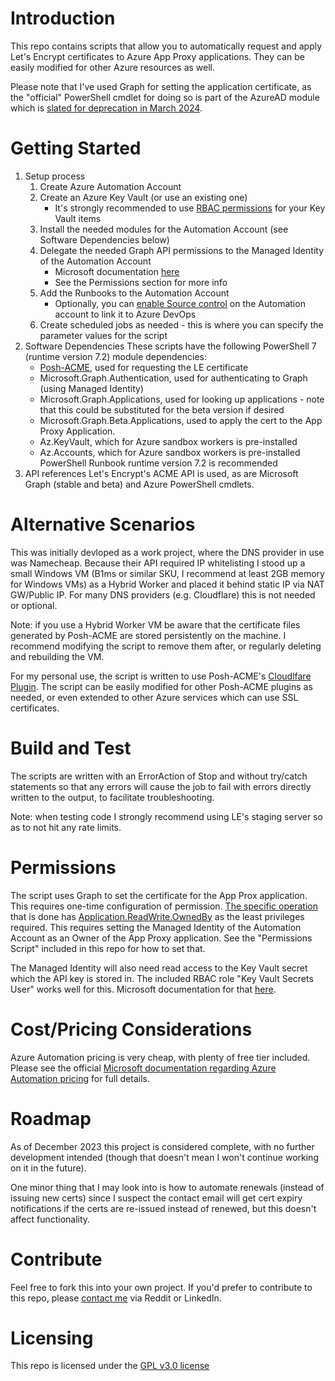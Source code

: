 # Introduction 
This repo contains scripts that allow you to automatically request and apply Let's Encrypt certificates to Azure App Proxy applications. They can be easily modified for other Azure resources as well.

Please note that I've used Graph for setting the application certificate, as the "official" PowerShell cmdlet for doing so is part of the AzureAD module which is [slated for deprecation in March 2024](https://techcommunity.microsoft.com/t5/microsoft-entra-blog/important-azure-ad-graph-retirement-and-powershell-module/ba-p/3848270).


# Getting Started
1.	Setup process
    1. Create Azure Automation Account
    2. Create an Azure Key Vault (or use an existing one)
        - It's strongly recommended to use [RBAC permissions](https://learn.microsoft.com/en-us/azure/key-vault/general/rbac-guide?tabs=azure-cli) for your Key Vault items
    3. Install the needed modules for the Automation Account (see Software Dependencies below)
    4. Delegate the needed Graph API permissions to the Managed Identity of the Automation Account
        - Microsoft documentation [here](https://techcommunity.microsoft.com/t5/azure-integration-services-blog/grant-graph-api-permission-to-managed-identity-object/ba-p/2792127)
        - See the Permissions section for more info
    5. Add the Runbooks to the Automation Account
        - Optionally, you can [enable Source control](https://learn.microsoft.com/en-us/azure/automation/source-control-integration) on the Automation account to link it to Azure DevOps
    6. Create scheduled jobs as needed - this is where you can specify the parameter values for the script
2.	Software Dependencies
    These scripts have the following PowerShell 7 (runtime version 7.2) module dependencies:
    - [Posh-ACME](https://poshac.me/docs/v4/), used for requesting the LE certificate
    - Microsoft.Graph.Authentication, used for authenticating to Graph (using Managed Identity)
    - Microsoft.Graph.Applications, used for looking up applications - note that this could be substituted for the beta version if desired
    - Microsoft.Graph.Beta.Applications, used to apply the cert to the App Proxy Application.
    - Az.KeyVault, which for Azure sandbox workers is pre-installed
    - Az.Accounts, which for Azure sandbox workers is pre-installed
    PowerShell Runbook runtime version 7.2 is recommended
3.	API references
    Let's Encrypt's ACME API is used, as are Microsoft Graph (stable and beta) and Azure PowerShell cmdlets.

# Alternative Scenarios
This was initially devloped as a work project, where the DNS provider in use was Namecheap. Because their API required IP whitelisting I stood up a small Windows VM (B1ms or similar SKU, I recommend at least 2GB memory for Windows VMs) as a Hybrid Worker and placed it behind static IP via NAT GW/Public IP. For many DNS providers (e.g. Cloudflare) this is not needed or optional. 

Note: if you use a Hybrid Worker VM be aware that the certificate files generated by Posh-ACME are stored persistently on the machine. I recommend modifying the script to remove them after, or regularly deleting and rebuilding the VM.

For my personal use, the script is written to use Posh-ACME's [Cloudlfare Plugin](https://poshac.me/docs/v4/Plugins/Cloudflare/#global-api-key_1). The script can be easily modified for other Posh-ACME plugins as needed, or even extended to other Azure services which can use SSL certificates.

# Build and Test
The scripts are written with an ErrorAction of Stop and without try/catch statements so that any errors will cause the job to fail with errors directly written to the output, to facilitate troubleshooting.

Note: when testing code I strongly recommend using LE's staging server so as to not hit any rate limits.

# Permissions
The script uses Graph to set the certificate for the App Prox application. This requires one-time configuration of permission.
[The specific operation](https://learn.microsoft.com/en-us/graph/api/application-addkey?view=graph-rest-beta&tabs=http#permissions) that is done has [Application.ReadWrite.OwnedBy](https://learn.microsoft.com/en-us/graph/permissions-reference#applicationreadwriteownedby) as the least privileges required.
This requires setting the Managed Identity of the Automation Account as an Owner of the App Proxy application. See the "Permissions Script" included in this repo for how to set that.

The Managed Identity will also need read access to the Key Vault secret which the API key is stored in. The included RBAC role "Key Vault Secrets User" works well for this. Microsoft documentation for that [here](https://learn.microsoft.com/en-us/azure/key-vault/general/rbac-guide?tabs=azure-cli).

# Cost/Pricing Considerations
Azure Automation pricing is very cheap, with plenty of free tier included. Please see the official [Microsoft documentation regarding Azure Automation pricing](https://azure.microsoft.com/en-us/pricing/details/automation/) for full details.

# Roadmap
As of December 2023 this project is considered complete, with no further development intended (though that doesn't mean I won't continue working on it in the future).

One minor thing that I may look into is how to automate renewals (instead of issuing new certs) since I suspect the contact email will get cert expiry notifications if the certs are re-issued instead of renewed, but this doesn't affect functionality.

# Contribute
Feel free to fork this into your own project. If you'd prefer to contribute to this repo, please [contact me](https://blog.donmorgan.net/blogger-gb-contact/) via Reddit or LinkedIn.

# Licensing
This repo is licensed under the [GPL v3.0 license](https://choosealicense.com/licenses/gpl-3.0/)
